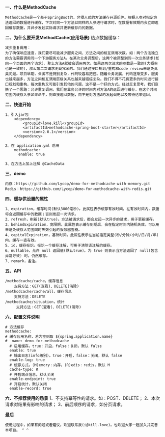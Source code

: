**一、什么是MethodCache**

    MethodCache是一个基于SpringBoot的、非侵入式的方法缓存开源组件。根据入参对指定方法返回的数据进行缓存，下次对同一个方法以同样的入参进行请求时，在数据有效期内会立即返回缓存数据，并异步发起实际请求并更新缓存内的数据。


**二、为什么要开发MethodCache(应用场景)**
    热点数据缓存：


    减少重复调用：
    为了确保响应速度，我们要尽可能减少服务之间、方法之间的相互调用次数。如：两个方法独立的方法需要调用同一个下游服务方法A。在某次业务调整后，这两个被调整到同一次业务请求(如同一个页面的两个请求)，那么方法A就被会调用两次。如果这两次请求的参数是一致的(大概率也是一致的)，那么第二次请求无疑冗余的。我们通过接口规划/重构和code review来避免此类问题。项目早期，业务不是特别复杂，代码较容易把控。随着业务发展，代码逐渐变多，服务也越来越多，方法之间相互调用层级关系也越来越错综复杂。我们不得不花费更多的时间进行接口规划和重构，每次重构又可能引发其他的问题，这不是一个好的方式。经过反复思考，我们变换了一个思路：允许重复调用。我们在业务允许的时间内对方法A的返回进行缓存，在这个时间范围内缓存入参如果命中，则直接返回数据，而不是对方法A的发起调用以及等待结果返回。

**二、快速开始**

    1、引入jar包
        <dependency>
            <groupId>love.kill</groupId>
            <artifactId>methodcache-spring-boot-starter</artifactId>
            <version>2.0.1</version>
        </dependency>

    2、在 application.yml 启用
        methodcache:
          enable: true

    3、在方法上加上注解 @CacheData

**三、demo**

    内存：https://github.com/Lycop/demo-for-methodcache-with-memory.git
    Redis：https://github.com/Lycop/demo-for-methodcache-with-redis.git


**四、缓存供设置的属性**

    1、expiration，缓存时间(默认3000毫秒)。此属性表示缓存有效时间，在有效时间内，数据将会返回缓存中的数据；否则发起一次请求。
    2、refresh，刷新(默认true)。方法被请求后，都会发起一次异步的请求，用于更新缓存。
    3、behindExpiration，宽限期。此属性表示缓存到期后，会在指定时间内随机失效。可以用来避免缓存大范围同时失效引起的服务器雪崩。
    4、capitalExpiration，基础时间。此属性表示在当前指定类型(秒/分钟/小时/日/月/年)内，缓存一直有效。
    5、id，缓存标识。标识一个缓存注解，可用于清除该注解的缓存。
    6、nullable，允许 null 返回值(默认true)。为 true 则表示当方法返回了 null(包含异常导致) 时，仍然缓存。
    7、remark，备注。


**五、API**

    /methodcache/cache，缓存信息
        支持方法：GET(查看)、DELETE(清除)
    /methodcache/cache/all，缓存信息
        支持方法：DELETE
    /methodcache/situation，统计
         支持方法：GET(查看)、DELETE(清除)



**六、配置文件说明**

    # 方法缓存
    methodcache:
    # 缓存应用名称，若为空则取 ${spring.application.name}
    #  name: demo-for-methodcache
      # 启用缓存。true：开启，false：关闭，默认 false
      enable: true
      # 输出日志(info级别)。true：开启，false：关闭，默认 false
      enable-log: true
      # 缓存方式。(M)emory：内存，(R)edis：redis，默认 M
      cache-type: R
      # 开启端点信息，默认关闭
      enable-endpoint: true
      # 开启统计，默认关闭
      enable-record: true



**六、不推荐使用的场景**
    1、不支持幂等性的请求。如：POST、DELETE；
    2、本次请求对结果有影响的请求；
    3、前后顺序的请求，如分页请求。



**最后**

    使用过程中，如果有问题或者建议，欢迎联系我(i@kill.love)。也欢迎大家一起加入并完善本项目。 ^ ^